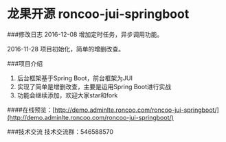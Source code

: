 # 龙果开源 roncoo-jui-springboot

###修改日志
2016-12-08 增加定时任务，异步调用功能。

2016-11-28 项目初始化，简单的增删改查。

###项目介绍
1. 后台框架基于Spring Boot，前台框架为JUI
2. 实现了简单是增删改查，主要是运用Spring Boot进行实战
3. 功能会继续添加，欢迎大家star和fork

####在线预览：[http://demo.adminlte.roncoo.com/roncoo-jui-springboot/](http://demo.adminlte.roncoo.com/roncoo-jui-springboot/)

###技术交流
技术交流群：546588570